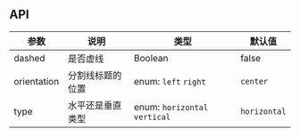 ## API

| 参数        | 说明             | 类型                          | 默认值       |
| ----------- | ---------------- | ----------------------------- | ------------ |
| dashed      | 是否虚线         | Boolean                       | false        |
| orientation | 分割线标题的位置 | enum: `left` `right`          | `center`     |
| type        | 水平还是垂直类型 | enum: `horizontal` `vertical` | `horizontal` |
